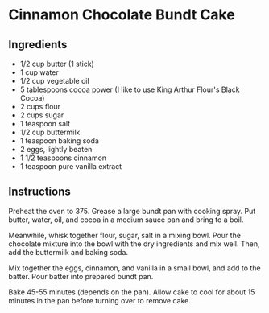 # Cinnamon Chocolate Bundt Cake

## Ingredients

* 1/2 cup butter (1 stick)
* 1 cup water
* 1/2 cup vegetable oil
* 5 tablespoons cocoa power (I like to use King Arthur Flour's Black Cocoa)
* 2 cups flour
* 2 cups sugar
* 1 teaspoon salt
* 1/2 cup buttermilk
* 1 teaspoon baking soda
* 2 eggs, lightly beaten
* 1 1/2 teaspoons cinnamon
* 1 teaspoon pure vanilla extract

## Instructions

Preheat the oven to 375. Grease a large bundt pan with cooking spray. Put butter, water, oil, and cocoa in a medium sauce pan and bring to a boil.

Meanwhile, whisk together flour, sugar, salt in a mixing bowl. Pour the chocolate mixture into the bowl with the dry ingredients and mix well.  Then, add the buttermilk and baking soda.

Mix together the eggs, cinnamon, and vanilla in a small bowl, and add to the batter.  Pour batter into prepared bundt pan.

Bake 45-55 minutes (depends on the pan).  Allow cake to cool for about 15 minutes in the pan before turning over to remove cake.
